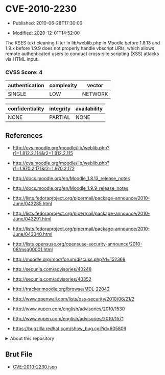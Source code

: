 # CVE-2010-2230

- Published: 2010-06-28T17:30:00

- Modified: 2020-12-01T14:52:00

The KSES text cleaning filter in lib/weblib.php in Moodle before 1.8.13 and 1.9.x before 1.9.9 does not properly handle vbscript URIs, which allows remote authenticated users to conduct cross-site scripting (XSS) attacks via HTML input.

### CVSS Score: **4**

| authentication | complexity | vector |
| --- | --- | --- |
| SINGLE | LOW | NETWORK |

| confidentiality | integrity | availability |
| --- | --- | --- |
| NONE | PARTIAL | NONE |

## References

* http://cvs.moodle.org/moodle/lib/weblib.php?r1=1.812.2.114&r2=1.812.2.115

* http://cvs.moodle.org/moodle/lib/weblib.php?r1=1.970.2.171&r2=1.970.2.172

* http://docs.moodle.org/en/Moodle_1.8.13_release_notes

* http://docs.moodle.org/en/Moodle_1.9.9_release_notes

* http://lists.fedoraproject.org/pipermail/package-announce/2010-June/043285.html

* http://lists.fedoraproject.org/pipermail/package-announce/2010-June/043291.html

* http://lists.fedoraproject.org/pipermail/package-announce/2010-June/043340.html

* http://lists.opensuse.org/opensuse-security-announce/2010-08/msg00001.html

* http://moodle.org/mod/forum/discuss.php?d=152368

* http://secunia.com/advisories/40248

* http://secunia.com/advisories/40352

* http://tracker.moodle.org/browse/MDL-22042

* http://www.openwall.com/lists/oss-security/2010/06/21/2

* http://www.vupen.com/english/advisories/2010/1530

* http://www.vupen.com/english/advisories/2010/1571

* https://bugzilla.redhat.com/show_bug.cgi?id=605809

<details>
<summary>About this repository</summary> 

  This repository is part of the project [Live Hack CVE](https://github.com/Live-Hack-CVE). Main website can be found [www.live-hack.org](https://www.live-hack.org) 
  
  Made by [Sn0wAlice](https://github.com/Sn0wAlice) for the people that care about security and need to have a feed of the latest CVEs. Hope you enjoy it, don't forget to star the repo and follow me on [Twitter](https://twitter.com/Sn0wAlice) and [Github](https://github.com/Sn0wAlice). And that is my [personnal website](https://www.alice-snow.me/)

  - [Home Page](https://github.com/Live-Hack-CVE)
  - [Framework](https://github.com/Live-Hack-CVE/cve-framework)
  - [CVE database](https://github.com/Live-Hack-CVE/full_database)
  - [Changelog](https://github.com/Live-Hack-CVE/Changelog)
</details>

## Brut File

* [CVE-2010-2230.json](https://raw.githubusercontent.com/Live-Hack-CVE/full_database/main/cves/2010/CVE-2010-2230.json)

